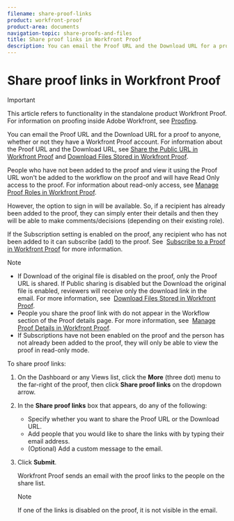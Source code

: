 ```yaml
---
filename: share-proof-links
product: workfront-proof
product-area: documents
navigation-topic: share-proofs-and-files
title: Share proof links in Workfront Proof
description: You can email the Proof URL and the Download URL for a proof to anyone, whether or not they have a Workfront Proof account. For information about the Proof URL and the Download URL, see Share the Public URL in Workfront Proof and Download Files Stored in Workfront Proof.
---
```


# Share proof links in Workfront Proof

>[!IMPORTANT]
>
>This article refers to functionality in the standalone product Workfront Proof. For information on proofing inside Adobe Workfront, see [Proofing](../../../review-and-approve-work/proofing/proofing.md).

You can email the Proof URL and the Download URL for a proof to anyone, whether or not they have a Workfront Proof account. For information about the Proof URL and the Download URL, see [Share the Public URL in Workfront Proof](../../../workfront-proof/wp-work-proofsfiles/share-proofs-and-files/share-public-url.md) and [Download Files Stored in Workfront Proof](../../../workfront-proof/wp-work-proofsfiles/manage-your-work/download-files-stored.md).

People who have not been added to the proof and view it using the Proof URL won't be added to the workflow on the proof and will have Read Only access to the proof. For information about read-only access, see [Manage Proof Roles in Workfront Proof](../../../workfront-proof/wp-work-proofsfiles/share-proofs-and-files/manage-proof-roles.md).

However, the option to sign in will be available. So, if a recipient has already been added to the proof, they can simply enter their details and then they will be able to make comments/decisions&nbsp;(depending on their existing role).

If the Subscription setting&nbsp;is enabled on the proof, any recipient&nbsp;who has not been added to it can subscribe (add) to the proof. See&nbsp; [Subscribe to a Proof in Workfront Proof](../../../workfront-proof/wp-work-proofsfiles/share-proofs-and-files/subscribe-to-proof.md)&nbsp;for more information.

>[!NOTE]
>
>* If Download of the original file is disabled on the proof, only the Proof URL is shared. If Public sharing is disabled but the Download the original file is enabled, reviewers will receive&nbsp;only the download link in the email.&nbsp;For more information, see&nbsp; [Download Files Stored in Workfront Proof](../../../workfront-proof/wp-work-proofsfiles/manage-your-work/download-files-stored.md).
>* People you share the proof link with do not appear in the Workflow section of the Proof details page. For more information, see&nbsp; [Manage Proof Details in Workfront Proof](../../../workfront-proof/wp-work-proofsfiles/manage-your-work/manage-proof-details.md).
>* If Subscriptions have not been enabled on the proof and the person has not already been added to the proof, they will only be able to view the proof in read-only&nbsp;mode.&nbsp;&nbsp; 
>

To share proof links:

1. On the Dashboard or any Views list, click the **More** (three dot) menu to the far-right of the proof, then click **Share proof links** on the dropdown arrow.

1. In the **Share proof links** box that appears, do any of the following:

   * Specify whether you want to share the Proof URL&nbsp;or the Download URL.
   * Add people that you would like to share the links with by typing their email address.
   * (Optional) Add a custom message to the email.

1. Click **Submit**.

   Workfront Proof sends an email with the proof links to the people on the share list.

   >[!NOTE]
   >
   >If one of the links is disabled on the proof, it is not visible in the email.

